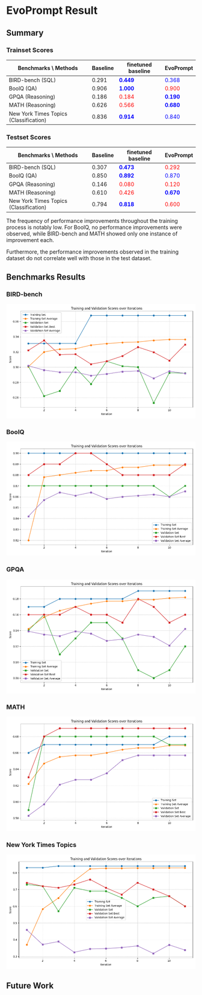 # EvoPrompt Result

## Summary

### Trainset Scores

| Benchmarks \ Methods                   | Baseline | finetuned baseline                        | EvoPrompt                                 |
| -------------------------------------- | -------- | ----------------------------------------- | ----------------------------------------- |
| BIRD-bench (SQL)                       | 0.291    | <span style="color:blue">**0.449**</span> | <span style="color:blue">0.368</span>     |
| BoolQ (QA)                             | 0.906    | <span style="color:blue">**1.000**</span> | <span style="color:red">0.900</span>      |
| GPQA (Reasoning)                       | 0.186    | <span style="color:red">0.184</span>      | <span style="color:blue">**0.190**</span> |
| MATH (Reasoning)                       | 0.626    | <span style="color:red">0.566</span>      | <span style="color:blue">**0.680**</span> |
| New York Times Topics (Classification) | 0.836    | <span style="color:blue">**0.914**</span> | <span style="color:blue">0.840</span>     |

### Testset Scores

| Benchmarks \ Methods                   | Baseline | finetuned baseline                        | EvoPrompt                                 |
| -------------------------------------- | -------- | ----------------------------------------- | ----------------------------------------- |
| BIRD-bench (SQL)                       | 0.307    | <span style="color:blue">**0.473**</span> | <span style="color:red">0.292</span>      |
| BoolQ (QA)                             | 0.850    | <span style="color:blue">**0.892**</span> | <span style="color:blue">0.870</span>     |
| GPQA (Reasoning)                       | 0.146    | <span style="color:red">0.080</span>      | <span style="color:red">0.120</span>      |
| MATH (Reasoning)                       | 0.610    | <span style="color:red">0.426</span>      | <span style="color:blue">**0.670**</span> |
| New York Times Topics (Classification) | 0.794    | <span style="color:blue">**0.818**</span> | <span style="color:red">0.600</span>      |

The frequency of performance improvements throughout the training process is notably low.
For BoolQ, no performance improvements were observed, while BIRD-bench and MATH showed only one instance of improvement each.

Furthermore, the performance improvements observed in the training dataset do not correlate well with those in the test dataset.

## Benchmarks Results

### BIRD-bench

![BIRD-bench](../../../../images/trainer/paper/evo_prompt/bird_bench_result.png)

### BoolQ

![BoolQ](../../../../images/trainer/paper/evo_prompt/boolq_result.png)

### GPQA

![GPQA](../../../../images/trainer/paper/evo_prompt/gpqa_result.png)

### MATH

![MATH](../../../../images/trainer/paper/evo_prompt/math_result.png)

### New York Times Topics

![New York Times Topics](../../../../images/trainer/paper/evo_prompt/new_york_times_topics_result.png)

## Future Work
